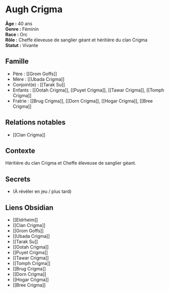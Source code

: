 # Augh Crigma

**Âge :** 40 ans  
**Genre :** Féminin  
**Race :** Orc  
**Rôle :** Cheffe éleveuse de sanglier géant et héritière du clan Crigma  
**Statut :** Vivante

## Famille
- Père : [[Grom Goffs]]
- Mère : [[Ubada Crigma]]
- Conjoint(e) : [[Tarak Su]]
- Enfants : [[Ootah Crigma]], [[Puyet Crigma]], [[Tawar Crigma]], [[Tomph Crigma]]
- Fratrie : [[Brug Crigma]], [[Dorn Crigma]], [[Hogar Crigma]], [[Bree Crigma]]

## Relations notables
- [[Clan Crigma]]

## Contexte
Héritière du clan Crigma et Cheffe éleveuse de sanglier géant.

## Secrets
- (À révéler en jeu / plus tard)

## Liens Obsidian
- [[Eldrheim]]
- [[Clan Crigma]]
- [[Grom Goffs]]
- [[Ubada Crigma]]
- [[Tarak Su]]
- [[Ootah Crigma]]
- [[Puyet Crigma]]
- [[Tawar Crigma]]
- [[Tomph Crigma]]
- [[Brug Crigma]]
- [[Dorn Crigma]]
- [[Hogar Crigma]]
- [[Bree Crigma]]

